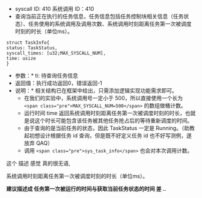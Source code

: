 * syscall ID: 410 系统调用 ID：410
* 查询当前正在执行的任务信息，任务信息包括任务控制块相关信息（任务状态）、任务使用的系统调用及调用次数、系统调用时刻距离任务第一次被调度时刻的时长（单位ms）。

```
struct TaskInfo{
status: TaskStatus,
syscall_times: [u32;MAX_SYSCALL_NUM],
time: usize
}
```

* 参数：* ti: 待查询任务信息
* 返回值：执行成功返回0，错误返回-1
* 说明：* 相关结构已在框架中给出，只需添加逻辑实现功能需求即可。
  * 在我们的实验中，系统调用号一定小于 500，所以直接使用一个长为 `<span class="pre">MAX_SYSCALL_NUM=500</span>` 的数组做桶计数。
  * 运行时间 time 返回系统调用时刻距离任务第一次被调度时刻的时长，也就是说这个时长可能包含该任务被其他任务抢占后的等待重新调度的时间。
  * 由于查询的是当前任务的状态，因此 TaskStatus 一定是 Running。（助教起初想设计根据任务 id 查询，但是既不好定义任务 id 也不好写测例，遂放弃 QAQ）
  * 调用 `<span class="pre">sys_task_info</span>` 也会对本次调用计数。

这个 描述 感觉 真的很无语,

系统调用时刻距离任务第一次被调度时刻的时长（单位ms）。

**建议描述成 任务第一次被运行的时间与获取当前任务状态的时间 差 ..**
